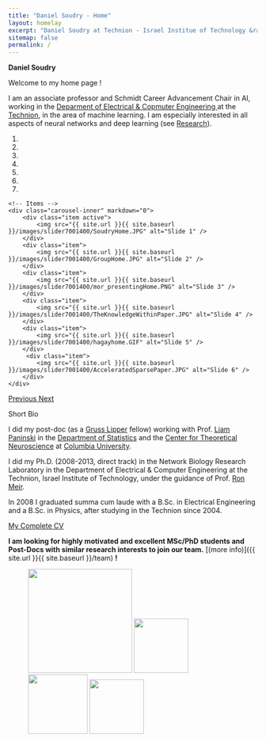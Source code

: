 ```yaml
---
title: "Daniel Soudry - Home"
layout: homelay
excerpt: "Daniel Soudry at Technion - Israel Institue of Technology &rarr"
sitemap: false
permalink: /
---
```

**Daniel Soudry**

Welcome to my home page !

I am an associate professor and Schmidt Career Advancement Chair in AI, working in the [Deparment of Electrical & Copmuter Engineering ](https://ece.technion.ac.il/) at the [Technion](https://www.technion.ac.il/en/home-2/), in the area of machine learning. I am especially interested in all aspects of neural networks and deep learning (see [Research](research)). 



<div markdown="0" id="carousel" class="carousel slide" data-ride="carousel" data-interval="4000" data-pause="hover" >
    <!-- Menu -->
    <ol class="carousel-indicators">
        <li data-target="#carousel" data-slide-to="0" class="active"></li>
        <li data-target="#carousel" data-slide-to="1"></li>
        <li data-target="#carousel" data-slide-to="2"></li>
        <li data-target="#carousel" data-slide-to="3"></li>
        <li data-target="#carousel" data-slide-to="4"></li>
        <li data-target="#carousel" data-slide-to="5"></li>
        <li data-target="#carousel" data-slide-to="6"></li>
    </ol>

    <!-- Items -->
    <div class="carousel-inner" markdown="0">
        <div class="item active">
            <img src="{{ site.url }}{{ site.baseurl }}/images/slider7001400/SoudryHome.JPG" alt="Slide 1" />
        </div>
        <div class="item">
            <img src="{{ site.url }}{{ site.baseurl }}/images/slider7001400/GroupHome.JPG" alt="Slide 2" />
        </div>
        <div class="item">
            <img src="{{ site.url }}{{ site.baseurl }}/images/slider7001400/mor_presentingHome.PNG" alt="Slide 3" />
        </div>
        <div class="item">
            <img src="{{ site.url }}{{ site.baseurl }}/images/slider7001400/TheKnowledgeWithinPaper.JPG" alt="Slide 4" />
        </div>
        <div class="item">
            <img src="{{ site.url }}{{ site.baseurl }}/images/slider7001400/hagayhome.GIF" alt="Slide 5" />
        </div>       
         <div class="item">
            <img src="{{ site.url }}{{ site.baseurl }}/images/slider7001400/AcceleratedSparsePaper.JPG" alt="Slide 6" />
        </div>
    </div>
  <a class="left carousel-control" href="#carousel" role="button" data-slide="prev">
    <span class="glyphicon glyphicon-chevron-left" aria-hidden="true"></span>
    <span class="sr-only">Previous</span>
  </a>
  <a class="right carousel-control" href="#carousel" role="button" data-slide="next">
    <span class="glyphicon glyphicon-chevron-right" aria-hidden="true"></span>
    <span class="sr-only">Next</span>
  </a>
</div>



Short Bio

I did my post-doc (as a [Gruss Lipper](https://eglcf.org/) fellow) working with Prof. [Liam Paninski](http://www.stat.columbia.edu/~liam/) in the [Department of Statistics](https://stat.columbia.edu/) and the [Center for Theoretical Neuroscience](https://ctn.zuckermaninstitute.columbia.edu/) at [Columbia University](https://www.columbia.edu/).

I did my Ph.D. (2008-2013, direct track) in the Network Biology Research Laboratory in the Department of Electrical & Computer Engineering at the Technion, Israel Institute of Technology, under the guidance of Prof. [Ron Meir](https://ronmeir.net.technion.ac.il/).

In 2008 I graduated summa cum laude with a B.Sc. in Electrical Engineering and a B.Sc. in Physics, after studying in the Technion since 2004.

[My Complete CV](https://www.dropbox.com/scl/fi/meeb90dlqii5fdbpdz3uy/CV-Daniel-Soudry.pdf?rlkey=c8jtugouhozqxdx1gmcv24tiy&dl=0)


 **I am looking for highly motivated and excellent MSc/PhD students and Post-Docs with similar research interests to join our team.** [(more info)]({{ site.url }}{{ site.baseurl }}/team) **!**




<figure class="fourth">
  <img src="{{ site.url }}{{ site.baseurl }}/images/logopic/Logo_Leiden.jpg" style="width: 210px">
  <img src="{{ site.url }}{{ site.baseurl }}/images/logopic/Logo_Nanofront.jpg" style="width: 110px">
  <img src="{{ site.url }}{{ site.baseurl }}/images/logopic/Logo_NWO.jpg" style="width: 120px">
  <img src="{{ site.url }}{{ site.baseurl }}/images/logopic/Logo_ERC.jpg" style="width: 110px">
</figure>
